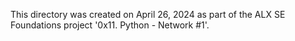 This directory was created on April 26, 2024 as part of the ALX SE Foundations
project '0x11. Python - Network #1'.
